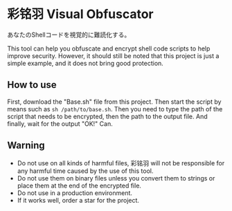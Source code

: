 # 彩铭羽 Visual Obfuscator
あなたのShellコードを視覚的に難読化する。

This tool can help you obfuscate and encrypt shell code scripts to help improve security.
However, it should still be noted that this project is just a simple example, and it does not bring good protection.

## How to use
First, download the "Base.sh" file from this project.
Then start the script by means such as ```sh /path/to/base.sh```.
Then you need to type the path of the script that needs to be encrypted, then the path to the output file.
And finally, wait for the output "OK!" Can.


## Warning
- Do not use on all kinds of harmful files, 彩铭羽 will not be responsible for any harmful time caused by the use of this tool.
- Do not use them on binary files unless you convert them to strings or place them at the end of the encrypted file.
- Do not use in a production environment.
- If it works well, order a star for the project.